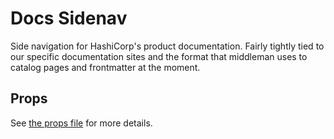 # Docs Sidenav

Side navigation for HashiCorp's product documentation. Fairly tightly tied to our specific documentation sites and the format that middleman uses to catalog pages and frontmatter at the moment.

## Props

See [the props file](props.js) for more details.
